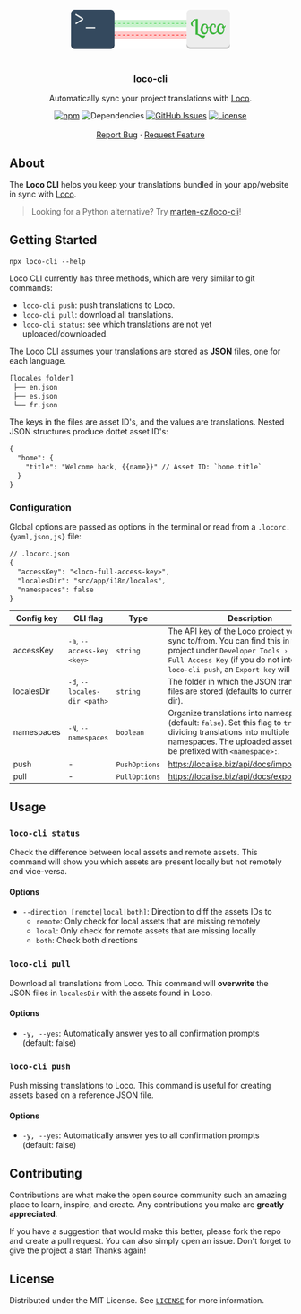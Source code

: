 <div align="center">
  <br />
  <img src="logo.svg" height="70">
  <br />
  <br />
  <h3 align="center">loco-cli</h3>
  <p align="center">

Automatically sync your project translations with [Loco](https://localise.biz).

[![npm](https://img.shields.io/npm/v/loco-cli)](https://www.npmjs.com/package/loco-cli)
![Dependencies](https://img.shields.io/librariesio/release/npm/loco-cli)
[![GitHub Issues](https://img.shields.io/github/issues/robrechtme/loco-cli.svg)](https://github.com/robrechtme/loco-cli/issues)
[![License](https://img.shields.io/badge/license-MIT-blue.svg)](https://opensource.org/licenses/MIT)
<br />
<br />
<a href="https://github.com/robrechtme/loco-cli/issues">Report Bug</a>
·
<a href="https://github.com/robrechtme/loco-cli/issues">Request Feature</a>

  </p>
</div>

## About

The **Loco CLI** helps you keep your translations bundled in your app/website in sync with [Loco](https://localise.biz).

> Looking for a Python alternative? Try [marten-cz/loco-cli](https://github.com/marten-cz/loco-cli)!

## Getting Started

```
npx loco-cli --help
```

Loco CLI currently has three methods, which are very similar to git commands:

- `loco-cli push`: push translations to Loco.
- `loco-cli pull`: download all translations.
- `loco-cli status`: see which translations are not yet uploaded/downloaded.

The Loco CLI assumes your translations are stored as **JSON** files, one for each language.

```
[locales folder]
 ├── en.json
 ├── es.json
 └── fr.json
```

The keys in the files are asset ID's, and the values are translations. Nested JSON structures produce dottet asset ID's:

```jsonc
{
  "home": {
    "title": "Welcome back, {{name}}" // Asset ID: `home.title`
  }
}
```

### Configuration

Global options are passed as options in the terminal or read from a `.locorc.{yaml,json,js}` file:

```jsonc
// .locorc.json
{
  "accessKey": "<loco-full-access-key>",
  "localesDir": "src/app/i18n/locales",
  "namespaces": false
}
```

| Config key | CLI flag | Type | Description |
| ------ | ---- | ---- | ----------- |
| accessKey | `-a`, `--access-key <key>` | `string` | The API key of the Loco project you wish to sync to/from. You can find this in the Loco project under `Developer Tools › API Keys › Full Access Key` (if you do not intend to use `loco-cli push`, an `Export key` will work too). | 
| localesDir | `-d`, `--locales-dir <path>` | `string` | The folder in which the JSON translation files are stored (defaults to current working dir). | 
| namespaces | `-N`, `--namespaces` | `boolean` | Organize translations into namespaces (default: `false`). Set this flag to `true` when dividing translations into multiple namespaces. The uploaded asset ID's will be prefixed with `<namespace>:`. | 
| push | - | `PushOptions` | https://localise.biz/api/docs/import/import | 
| pull | - | `PullOptions` | https://localise.biz/api/docs/export/exportall | 


## Usage

### `loco-cli status`

Check the difference between local assets and remote assets. This command will show you which assets are present locally but not remotely and vice-versa.

#### Options

- `--direction [remote|local|both]`: Direction to diff the assets IDs to
  - `remote`: Only check for local assets that are missing remotely
  - `local`: Only check for remote assets that are missing locally
  - `both`: Check both directions

### `loco-cli pull`

Download all translations from Loco. This command will **overwrite** the JSON files in `localesDir` with the assets found in Loco.

#### Options

- `-y, --yes`: Automatically answer yes to all confirmation prompts (default: false)

### `loco-cli push`

Push missing translations to Loco. This command is useful for creating assets based on a reference JSON file.

#### Options

- `-y, --yes`: Automatically answer yes to all confirmation prompts (default: false)

## Contributing

Contributions are what make the open source community such an amazing place to learn, inspire, and create. Any contributions you make are **greatly appreciated**.

If you have a suggestion that would make this better, please fork the repo and create a pull request. You can also simply open an issue.
Don't forget to give the project a star! Thanks again!

## License

Distributed under the MIT License. See [`LICENSE`](./LICENSE) for more information.
